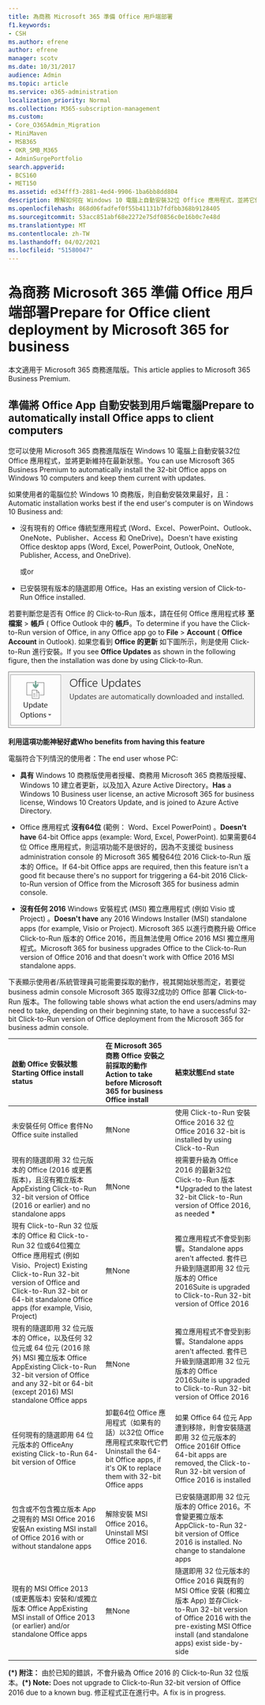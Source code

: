 ```yaml
---
title: 為商務 Microsoft 365 準備 Office 用戶端部署
f1.keywords:
- CSH
ms.author: efrene
author: efrene
manager: scotv
ms.date: 10/31/2017
audience: Admin
ms.topic: article
ms.service: o365-administration
localization_priority: Normal
ms.collection: M365-subscription-management
ms.custom:
- Core_O365Admin_Migration
- MiniMaven
- MSB365
- OKR_SMB_M365
- AdminSurgePortfolio
search.appverid:
- BCS160
- MET150
ms.assetid: ed34fff3-2881-4ed4-9906-1ba6bb8dd804
description: 瞭解如何在 Windows 10 電腦上自動安裝32位 Office 應用程式，並將它們更新。
ms.openlocfilehash: 868d06fadfef0f55b41131b7fdfbb368b9128405
ms.sourcegitcommit: 53acc851abf68e2272e75df0856c0e16b0c7e48d
ms.translationtype: MT
ms.contentlocale: zh-TW
ms.lasthandoff: 04/02/2021
ms.locfileid: "51580047"
---
```

# <a name="prepare-for-office-client-deployment-by-microsoft-365-for-business"></a><span data-ttu-id="58ff5-103">為商務 Microsoft 365 準備 Office 用戶端部署</span><span class="sxs-lookup"><span data-stu-id="58ff5-103">Prepare for Office client deployment by Microsoft 365 for business</span></span>

<span data-ttu-id="58ff5-104">本文適用于 Microsoft 365 商務進階版。</span><span class="sxs-lookup"><span data-stu-id="58ff5-104">This article applies to Microsoft 365 Business Premium.</span></span>

## <a name="prepare-to-automatically-install-office-apps-to-client-computers"></a><span data-ttu-id="58ff5-105">準備將 Office App 自動安裝到用戶端電腦</span><span class="sxs-lookup"><span data-stu-id="58ff5-105">Prepare to automatically install Office apps to client computers</span></span>

<span data-ttu-id="58ff5-106">您可以使用 Microsoft 365 商務進階版在 Windows 10 電腦上自動安裝32位 Office 應用程式，並將更新維持在最新狀態。</span><span class="sxs-lookup"><span data-stu-id="58ff5-106">You can use Microsoft 365 Business Premium to automatically install the 32-bit Office apps on Windows 10 computers and keep them current with updates.</span></span>
  
<span data-ttu-id="58ff5-107">如果使用者的電腦位於 Windows 10 商務版，則自動安裝效果最好，且：</span><span class="sxs-lookup"><span data-stu-id="58ff5-107">Automatic installation works best if the end user's computer is on Windows 10 Business and:</span></span>
  
- <span data-ttu-id="58ff5-108">沒有現有的 Office 傳統型應用程式 (Word、Excel、PowerPoint、Outlook、OneNote、Publisher、Access 和 OneDrive)。</span><span class="sxs-lookup"><span data-stu-id="58ff5-108">Doesn't have existing Office desktop apps (Word, Excel, PowerPoint, Outlook, OneNote, Publisher, Access, and OneDrive).</span></span>
    
    <span data-ttu-id="58ff5-109">或</span><span class="sxs-lookup"><span data-stu-id="58ff5-109">or</span></span>
    
- <span data-ttu-id="58ff5-110">已安裝現有版本的隨選即用 Office。</span><span class="sxs-lookup"><span data-stu-id="58ff5-110">Has an existing version of Click-to-Run Office installed.</span></span>
    
<span data-ttu-id="58ff5-111">若要判斷您是否有 Office 的 Click-to-Run 版本，請在任何 Office 應用程式移 **至檔案** \> **帳戶** ( Office Outlook 中的 **帳戶**。</span><span class="sxs-lookup"><span data-stu-id="58ff5-111">To determine if you have the Click-to-Run version of Office, in any Office app go to **File** \> **Account** ( **Office Account** in Outlook).</span></span> <span data-ttu-id="58ff5-112">如果您看到 **Office 的更新** 如下圖所示，則是使用 Click-to-Run 進行安裝。</span><span class="sxs-lookup"><span data-stu-id="58ff5-112">If you see **Office Updates** as shown in the following figure, then the installation was done by using Click-to-Run.</span></span> 
  
![Screenshot of Office updates in Office app Account](../media/e3439380-fa43-4ed6-ae5d-64851c297df5.png)
  
 <span data-ttu-id="58ff5-114">**利用這項功能神秘好處**</span><span class="sxs-lookup"><span data-stu-id="58ff5-114">**Who benefits from having this feature**</span></span>
  
<span data-ttu-id="58ff5-115">電腦符合下列情況的使用者：</span><span class="sxs-lookup"><span data-stu-id="58ff5-115">The end user whose PC:</span></span>
  
- <span data-ttu-id="58ff5-116">**具有** Windows 10 商務版使用者授權、商務用 Microsoft 365 商務版授權、Windows 10 建立者更新，以及加入 Azure Active Directory。</span><span class="sxs-lookup"><span data-stu-id="58ff5-116">**Has**  a Windows 10 Business user license, an active Microsoft 365 for business license, Windows 10 Creators Update, and is joined to Azure Active Directory.</span></span> 
    
- <span data-ttu-id="58ff5-117">Office 應用程式 **沒有64位** (範例： Word、Excel PowerPoint) 。</span><span class="sxs-lookup"><span data-stu-id="58ff5-117">**Doesn't have** 64-bit Office apps (example: Word, Excel, PowerPoint).</span></span> <span data-ttu-id="58ff5-118">如果需要64位 Office 應用程式，則這項功能不是很好的，因為不支援從 business administration console 的 Microsoft 365 觸發64位 2016 Click-to-Run 版本的 Office。</span><span class="sxs-lookup"><span data-stu-id="58ff5-118">If 64-bit Office apps are required, then this feature isn't a good fit because there's no support for triggering a 64-bit 2016 Click-to-Run version of Office from the Microsoft 365 for business admin console.</span></span> 
    
- <span data-ttu-id="58ff5-119">**沒有任何 2016** Windows 安裝程式 (MSI) 獨立應用程式 (例如 Visio 或 Project) 。</span><span class="sxs-lookup"><span data-stu-id="58ff5-119">**Doesn't have** any 2016 Windows Installer (MSI) standalone apps (for example, Visio or Project).</span></span> <span data-ttu-id="58ff5-120">Microsoft 365 以進行商務升級 Office Click-to-Run 版本的 Office 2016，而且無法使用 Office 2016 MSI 獨立應用程式。</span><span class="sxs-lookup"><span data-stu-id="58ff5-120">Microsoft 365 for business upgrades Office to the Click-to-Run version of Office 2016 and that doesn't work with Office 2016 MSI standalone apps.</span></span> 
    
<span data-ttu-id="58ff5-121">下表顯示使用者/系統管理員可能需要採取的動作，視其開始狀態而定，若要從 business admin console Microsoft 365 取得32成功的 Office 部署 Click-to-Run 版本。</span><span class="sxs-lookup"><span data-stu-id="58ff5-121">The following table shows what action the end users/admins may need to take, depending on their beginning state, to have a successful 32-bit Click-to-Run version of Office deployment from the Microsoft 365 for business admin console.</span></span>
  
|<span data-ttu-id="58ff5-122">**啟動 Office 安裝狀態**</span><span class="sxs-lookup"><span data-stu-id="58ff5-122">**Starting Office install status**</span></span>|<span data-ttu-id="58ff5-123">**在 Microsoft 365 商務 Office 安裝之前採取的動作**</span><span class="sxs-lookup"><span data-stu-id="58ff5-123">**Action to take before Microsoft 365 for business Office install**</span></span>|<span data-ttu-id="58ff5-124">**結束狀態**</span><span class="sxs-lookup"><span data-stu-id="58ff5-124">**End state**</span></span>|
|:-----|:-----|:-----|
|<span data-ttu-id="58ff5-125">未安裝任何 Office 套件</span><span class="sxs-lookup"><span data-stu-id="58ff5-125">No Office suite installed</span></span>  <br/> |<span data-ttu-id="58ff5-126">無</span><span class="sxs-lookup"><span data-stu-id="58ff5-126">None</span></span>  <br/> |<span data-ttu-id="58ff5-127">使用 Click-to-Run 安裝 Office 2016 32 位</span><span class="sxs-lookup"><span data-stu-id="58ff5-127">Office 2016 32-bit is installed by using Click-to-Run</span></span>  <br/> |
|<span data-ttu-id="58ff5-128">現有的隨選即用 32 位元版本的 Office (2016 或更舊版本)，且沒有獨立版本 App</span><span class="sxs-lookup"><span data-stu-id="58ff5-128">Existing Click-to-Run 32-bit version of Office (2016 or earlier) and no standalone apps</span></span>  <br/> |<span data-ttu-id="58ff5-129">無</span><span class="sxs-lookup"><span data-stu-id="58ff5-129">None</span></span>  <br/> |<span data-ttu-id="58ff5-130">視需要升級為 Office 2016 的最新32位 Click-to-Run 版本 **\***</span><span class="sxs-lookup"><span data-stu-id="58ff5-130">Upgraded to the latest 32-bit Click-to-Run version of Office 2016, as needed **\***</span></span> <br/> |
|<span data-ttu-id="58ff5-131">現有 Click-to-Run 32 位版本的 Office 和 Click-to-Run 32 位或64位獨立 Office 應用程式 (例如 Visio、Project) </span><span class="sxs-lookup"><span data-stu-id="58ff5-131">Existing Click-to-Run 32-bit version of Office and Click-to-Run 32-bit or 64-bit standalone Office apps (for example, Visio, Project)</span></span>  <br/> |<span data-ttu-id="58ff5-132">無</span><span class="sxs-lookup"><span data-stu-id="58ff5-132">None</span></span>  <br/> |<span data-ttu-id="58ff5-133">獨立應用程式不會受到影響。</span><span class="sxs-lookup"><span data-stu-id="58ff5-133">Standalone apps aren't affected.</span></span> <span data-ttu-id="58ff5-134">套件已升級到隨選即用 32 位元版本的 Office 2016</span><span class="sxs-lookup"><span data-stu-id="58ff5-134">Suite is upgraded to Click-to-Run 32-bit version of Office 2016</span></span>  <br/> |
|<span data-ttu-id="58ff5-135">現有的隨選即用 32 位元版本的 Office，以及任何 32 位元或 64 位元 (2016 除外) MSI 獨立版本 Office App</span><span class="sxs-lookup"><span data-stu-id="58ff5-135">Existing Click-to-Run 32-bit version of Office and any 32-bit or 64-bit (except 2016) MSI standalone Office apps</span></span>  <br/> |<span data-ttu-id="58ff5-136">無</span><span class="sxs-lookup"><span data-stu-id="58ff5-136">None</span></span>  <br/> |<span data-ttu-id="58ff5-137">獨立應用程式不會受到影響。</span><span class="sxs-lookup"><span data-stu-id="58ff5-137">Standalone apps aren't affected.</span></span> <span data-ttu-id="58ff5-138">套件已升級到隨選即用 32 位元版本的 Office 2016</span><span class="sxs-lookup"><span data-stu-id="58ff5-138">Suite is upgraded to Click-to-Run 32-bit version of Office 2016</span></span>  <br/> ||||
|<span data-ttu-id="58ff5-139">任何現有的隨選即用 64 位元版本的 Office</span><span class="sxs-lookup"><span data-stu-id="58ff5-139">Any existing Click-to-Run 64-bit version of Office</span></span>  <br/> |<span data-ttu-id="58ff5-140">卸載64位 Office 應用程式（如果有的話）以32位 Office 應用程式來取代它們</span><span class="sxs-lookup"><span data-stu-id="58ff5-140">Uninstall the 64-bit Office apps, if it's OK to replace them with 32-bit Office apps</span></span>  <br/> |<span data-ttu-id="58ff5-141">如果 Office 64 位元 App 遭到移除，則會安裝隨選即用 32 位元版本的 Office 2016</span><span class="sxs-lookup"><span data-stu-id="58ff5-141">If Office 64-bit apps are removed, the Click-to-Run 32-bit version of Office 2016 is installed</span></span>  <br/> |
|<span data-ttu-id="58ff5-142">包含或不包含獨立版本 App 之現有的 MSI Office 2016 安裝</span><span class="sxs-lookup"><span data-stu-id="58ff5-142">An existing MSI install of Office 2016 with or without standalone apps</span></span>  <br/> |<span data-ttu-id="58ff5-143">解除安裝 MSI Office 2016。</span><span class="sxs-lookup"><span data-stu-id="58ff5-143">Uninstall MSI Office 2016.</span></span>  <br/> |<span data-ttu-id="58ff5-p106">已安裝隨選即用 32 位元版本的 Office 2016。不會變更獨立版本 App</span><span class="sxs-lookup"><span data-stu-id="58ff5-p106">Click-to-Run 32-bit version of Office 2016 is installed. No change to standalone apps</span></span>  <br/> |
|<span data-ttu-id="58ff5-146">現有的 MSI Office 2013 (或更舊版本) 安裝和/或獨立版本 Office App</span><span class="sxs-lookup"><span data-stu-id="58ff5-146">Existing MSI install of Office 2013 (or earlier) and/or standalone Office apps</span></span>  <br/> |<span data-ttu-id="58ff5-147">無</span><span class="sxs-lookup"><span data-stu-id="58ff5-147">None</span></span>  <br/> |<span data-ttu-id="58ff5-148">隨選即用 32 位元版本的 Office 2016 與既有的 MSI Office 安裝 (和獨立版本 App) 並存</span><span class="sxs-lookup"><span data-stu-id="58ff5-148">Click-to-Run 32-bit version of Office 2016 with the pre-existing MSI Office install (and standalone apps) exist side-by-side</span></span>  <br/> |
||||
   
 <span data-ttu-id="58ff5-149">**(\*) 附注：** 由於已知的錯誤，不會升級為 Office 2016 的 Click-to-Run 32 位版本。</span><span class="sxs-lookup"><span data-stu-id="58ff5-149">**(\*) Note:** Does not upgrade to Click-to-Run 32-bit version of Office 2016 due to a known bug.</span></span> <span data-ttu-id="58ff5-150">修正程式正在進行中。</span><span class="sxs-lookup"><span data-stu-id="58ff5-150">A fix is in progress.</span></span> 
  
